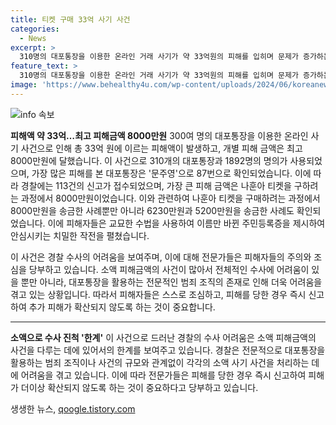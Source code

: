 ```yaml
---
title: 티켓 구매 33억 사기 사건
categories:
  - News
excerpt: >
  310명의 대포통장을 이용한 온라인 거래 사기가 약 33억원의 피해를 입히며 문제가 증가하는 가운데, 소액의 피해금액으로 수사가 지지부진한 상황이다. 이를 통해 전문가들은 온라인 거래 시 주의가 필요하며, 피해 발생 시 즉시 신고하여 확산을 막아야 한다고 조언하고 있다. 현재까지 310명의 이름으로 1892개의 대포통장이 사용되며, 합쳐진 피해액은 약 33억원에 이른다. 미국프로야구 메이저리그 표를 사려다가 8000만원을 잃은 피해자 등 수많은 사람들이 피해를 입은 실정이다.
feature_text: >
  310명의 대포통장을 이용한 온라인 거래 사기가 약 33억원의 피해를 입히며 문제가 증가하는 가운데, 소액의 피해금액으로 수사가 지지부진한 상황이다. 이를 통해 전문가들은 온라인 거래 시 주의가 필요하며, 피해 발생 시 즉시 신고하여 확산을 막아야 한다고 조언하고 있다. 현재까지 310명의 이름으로 1892개의 대포통장이 사용되며, 합쳐진 피해액은 약 33억원에 이른다. 미국프로야구 메이저리그 표를 사려다가 8000만원을 잃은 피해자 등 수많은 사람들이 피해를 입은 실정이다.
image: 'https://www.behealthy4u.com/wp-content/uploads/2024/06/koreanews.jpg'
---
```


<p><img src="https://www.behealthy4u.com/wp-content/uploads/2024/06/koreanews.jpg" alt="info 속보" /></p>

<p><b>피해액 약 33억…최고 피해금액 8000만원</b>
300여 명의 대포통장을 이용한 온라인 사기 사건으로 인해 총 33억 원에 이르는 피해액이 발생하고, 개별 피해 금액은 최고 8000만원에 달했습니다. 이 사건으로 310개의 대포통장과 1892명의 명의가 사용되었으며, 가장 많은 피해를 본 대포통장은 '문주영'으로 87번으로 확인되었습니다. 이에 따라 경찰에는 113건의 신고가 접수되었으며, 가장 큰 피해 금액은 나훈아 티켓을 구하려는 과정에서 8000만원이었습니다. 이와 관련하여 나훈아 티켓을 구매하려는 과정에서 8000만원을 송금한 사례뿐만 아니라 6230만원과 5200만원을 송금한 사례도 확인되었습니다. 이에 피해자들은 교묘한 수법을 사용하여 이름만 바뀐 주민등록증을 제시하여 안심시키는 치밀한 작전을 펼쳤습니다. </p>

<p>이 사건은 경찰 수사의 어려움을 보여주며, 이에 대해 전문가들은 피해자들의 주의와 조심을 당부하고 있습니다. 소액 피해금액의 사건이 많아서 전체적인 수사에 어려움이 있을 뿐만 아니라, 대포통장을 활용하는 전문적인 범죄 조직의 존재로 인해 더욱 어려움을 겪고 있는 상황입니다. 따라서 피해자들은 스스로 조심하고, 피해를 당한 경우 즉시 신고하여 추가 피해가 확산되지 않도록 하는 것이 중요합니다.</p>

<hr> 

<p><b>소액으로 수사 진척 '한계'</b>
이 사건으로 드러난 경찰의 수사 어려움은 소액 피해금액의 사건을 다루는 데에 있어서의 한계를 보여주고 있습니다. 경찰은 전문적으로 대포통장을 활용하는 범죄 조직이나 사건의 규모와 관계없이 각각의 소액 사기 사건을 처리하는 데에 어려움을 겪고 있습니다. 이에 따라 전문가들은 피해를 당한 경우 즉시 신고하여 피해가 더이상 확산되지 않도록 하는 것이 중요하다고 당부하고 있습니다.</p>

<p data-ke-size="size16"></p>
생생한 뉴스, <a href="https://qoogle.tistory.com" rel="dofollow">qoogle.tistory.com</a>


